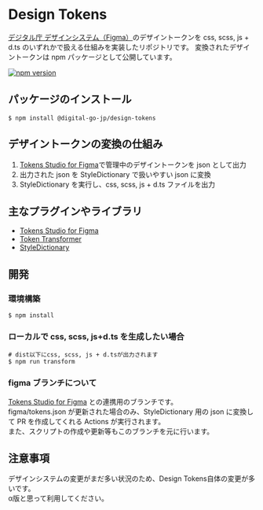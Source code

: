 # Design Tokens

[デジタル庁 デザインシステム（Figma）](https://www.figma.com/@jpdigitalagency)のデザイントークンを css, scss, js + d.ts のいずれかで扱える仕組みを実装したリポジトリです。
変換されたデザイントークンは npm パッケージとして公開しています。

[![npm version](https://badge.fury.io/js/@digital-go-jp%2Fdesign-tokens.svg)](https://badge.fury.io/js/@digital-go-jp%2Fdesign-tokens)

## パッケージのインストール

```
$ npm install @digital-go-jp/design-tokens
```

## デザイントークンの変換の仕組み

1. [Tokens Studio for Figma](https://github.com/tokens-studio/figma-plugin)で管理中のデザイントークンを json として出力
2. 出力された json を StyleDictionary で扱いやすい json に変換
3. StyleDictionary を実行し、css, scss, js + d.ts ファイルを出力

## 主なプラグインやライブラリ

- [Tokens Studio for Figma](https://github.com/tokens-studio/figma-plugin)
- [Token Transformer](https://github.com/tokens-studio/figma-plugin/tree/main/token-transformer)
- [StyleDictionary](https://github.com/amzn/style-dictionary)

## 開発

### 環境構築

```
$ npm install
```

### ローカルで css, scss, js+d.ts を生成したい場合

```
# dist以下にcss, scss, js + d.tsが出力されます
$ npm run transform
```

### figma ブランチについて

[Tokens Studio for Figma](https://github.com/tokens-studio/figma-plugin) との連携用のブランチです。  
figma/tokens.json が更新された場合のみ、StyleDictionary 用の json に変換して PR を作成してくれる Actions が実行されます。  
また、スクリプトの作成や更新等もこのブランチを元に行います。

## 注意事項

デザインシステムの変更がまだ多い状況のため、Design Tokens自体の変更が多いです。  
α版と思って利用してください。  
